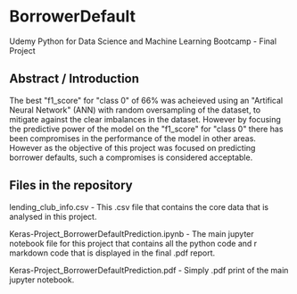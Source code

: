 # BorrowerDefault
Udemy Python for Data Science and Machine Learning Bootcamp - Final Project

## Abstract / Introduction
The best "f1_score" for "class 0" of 66% was acheieved using an "Artifical Neural Network" (ANN) with random oversampling of the dataset, to mitigate against the clear imbalances in the dataset. However by focusing the predictive power of the model on the "f1_score" for "class 0" there has been compromises in the performance of the model in other areas. However as the objective of this project was focused on predicting borrower defaults, such a compromises is considered acceptable.

## Files in the repository
lending_club_info.csv - This .csv file that contains the core data that is analysed in this project.

Keras-Project_BorrowerDefaultPrediction.ipynb - The main jupyter notebook file for this project that contains all the python code and r markdown code that is displayed in the final .pdf report.

Keras-Project_BorrowerDefaultPrediction.pdf - Simply .pdf print of the main jupyter notebook.


